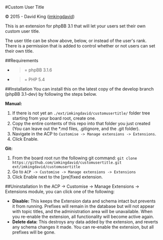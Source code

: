 #Custom User Title

© 2015 - David King ([imkingdavid](http://www.thedavidking.com))

This is an extension for phpBB 3.1 that will let your users set their own custom user title.

The user title can be show above, below, or instead of the user's rank. There is a permission that is added to control whether or not users can set their own title.

##Requirements
- >= phpBB 3.1.6
- >= PHP 5.4

##Installation
You can install this on the latest copy of the develop branch (phpBB 3.1-dev) by following the steps below.

**Manual:**

1. If there is not yet an `./ext/imkingdavid/customusertitle/` folder tree starting from your board root, create one.
2. Copy the entire contents of this repo into that folder you just created (You can leave out the *.md files, .gitignore, and the .git folder).
3. Navigate in the ACP to `Customise -> Manage extensions -> Extensions`.
4. Click Enable.

**Git:**

1. From the board root run the following git command:
`git clone https://github.com/imkingdavid/customusertitle.git ext/imkingdavid/customusertitle`
2. Go to `ACP -> Customise -> Manage extensions -> Extensions`
3. Click Enable next to the [pre]fixed extension.

##Uninstallation
In the ACP -> Customise -> Manage Extensions -> Extensions module, you can click one of the following:
- **Disable:** This keeps the Extension data and schema intact but prevents it from running. Prefixes will remain in the database but will not appear with topic titles, and the administration area will be unavailable. When you re-enable the extension, all functionality will become active again.
- **Delete data:** This destroys any data added by the extension, and reverts any schema changes it made. You can re-enable the extension, but all prefixes will be gone.
